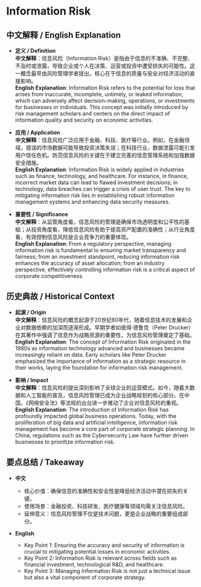 # Information Risk

## 中文解释 / English Explanation

* **定义 / Definition**  
  **中文解释**：信息风险（Information Risk）是指由于信息的不准确、不完整、不及时或泄露，导致企业或个人在决策、运营或投资中遭受损失的可能性。这一概念最早由风险管理学者提出，核心在于信息的质量与安全对经济活动的直接影响。  
  **English Explanation**: Information Risk refers to the potential for loss that arises from inaccurate, incomplete, untimely, or leaked information, which can adversely affect decision-making, operations, or investments for businesses or individuals. This concept was initially introduced by risk management scholars and centers on the direct impact of information quality and security on economic activities.

* **应用 / Application**  
  **中文解释**：信息风险广泛应用于金融、科技、医疗等行业。例如，在金融领域，错误的市场数据可能导致投资决策失误；在科技行业，数据泄露可能引发用户信任危机。防范信息风险的关键在于建立完善的信息管理系统和加强数据安全措施。  
  **English Explanation**: Information Risk is widely applied in industries such as finance, technology, and healthcare. For instance, in finance, incorrect market data can lead to flawed investment decisions; in technology, data breaches can trigger a crisis of user trust. The key to mitigating information risk lies in establishing robust information management systems and enhancing data security measures.

* **重要性 / Significance**  
  **中文解释**：从监管角度看，信息风险的管理是确保市场透明度和公平性的基础；从投资角度看，降低信息风险有助于提高资产配置的准确性；从行业角度看，有效控制信息风险是企业竞争力的重要体现。  
  **English Explanation**: From a regulatory perspective, managing information risk is fundamental to ensuring market transparency and fairness; from an investment standpoint, reducing information risk enhances the accuracy of asset allocation; from an industry perspective, effectively controlling information risk is a critical aspect of corporate competitiveness.

## 历史典故 / Historical Context

* **起源 / Origin**  
  **中文解释**：信息风险的概念起源于20世纪80年代，随着信息技术的发展和企业对数据依赖的加深而逐渐形成。早期学者如彼得·德鲁克（Peter Drucker）在其著作中强调了信息作为战略资源的重要性，为信息风险管理奠定了基础。  
  **English Explanation**: The concept of Information Risk originated in the 1980s as information technology advanced and businesses became increasingly reliant on data. Early scholars like Peter Drucker emphasized the importance of information as a strategic resource in their works, laying the foundation for information risk management.

* **影响 / Impact**  
  **中文解释**：信息风险的提出深刻影响了全球企业的运营模式。如今，随着大数据和人工智能的普及，信息风险管理已成为企业战略规划的核心部分。在中国，《网络安全法》等法规的出台进一步推动了企业对信息风险的重视。  
  **English Explanation**: The introduction of Information Risk has profoundly impacted global business operations. Today, with the proliferation of big data and artificial intelligence, information risk management has become a core part of corporate strategic planning. In China, regulations such as the Cybersecurity Law have further driven businesses to prioritize information risk.

## 要点总结 / Takeaway

* **中文**  
  - 核心价值：确保信息的准确性和安全性是降低经济活动中潜在损失的关键。  
  - 使用场景：金融投资、科技研发、医疗健康等领域均需关注信息风险。  
  - 延伸意义：信息风险管理不仅是技术问题，更是企业战略的重要组成部分。

* **English**  
  - Key Point 1: Ensuring the accuracy and security of information is crucial to mitigating potential losses in economic activities.  
  - Key Point 2: Information Risk is relevant across fields such as financial investment, technological R&D, and healthcare.  
  - Key Point 3: Managing Information Risk is not just a technical issue but also a vital component of corporate strategy.